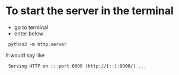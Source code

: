 # To start the server in the terminal

- go to terminal
- enter below

``` python3 -m http.server```

It would say like

``` Serving HTTP on :: port 8000 (http://[::]:8000/) ...```
